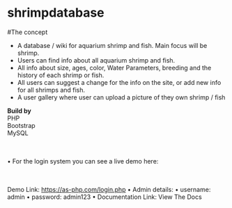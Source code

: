 # shrimpdatabase

#The concept

- A database / wiki for aquarium shrimp and fish. Main focus will be shrimp.
- Users can find info about all aquarium shrimp and fish. 
- All info about size, ages, color, Water Parameters, breeding and the history of each shrimp or fish. 
- All users can suggest a change for the info on the site, or add new info for all shrimps and fish. 
- A user gallery where user can upload a picture of they own shrimp / fish

**Build by**<br>
PHP<br>
Bootstrap <br>
MySQL <br>

<br><br>
• For the login system you can see a live demo here:  

<br><br>
Demo Link: https://as-php.com/login.php 
• Admin details: • username: admin • password: admin123 • Documentation Link: View The Docs
